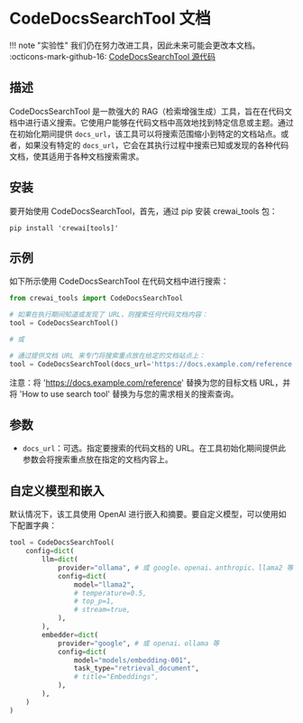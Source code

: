 # CodeDocsSearchTool 文档

!!! note "实验性"
    我们仍在努力改进工具，因此未来可能会更改本文档。
    :octicons-mark-github-16: [CodeDocsSearchTool 源代码](https://github.com/aithoughts/aipmAI-tools/tree/zh/src/crewai_tools/tools/code_docs_search_tool)

## 描述

CodeDocsSearchTool 是一款强大的 RAG（检索增强生成）工具，旨在在代码文档中进行语义搜索。它使用户能够在代码文档中高效地找到特定信息或主题。通过在初始化期间提供 `docs_url`，该工具可以将搜索范围缩小到特定的文档站点。或者，如果没有特定的 `docs_url`，它会在其执行过程中搜索已知或发现的各种代码文档，使其适用于各种文档搜索需求。

## 安装

要开始使用 CodeDocsSearchTool，首先，通过 pip 安装 crewai_tools 包：

```
pip install 'crewai[tools]'
```

## 示例

如下所示使用 CodeDocsSearchTool 在代码文档中进行搜索：

```python
from crewai_tools import CodeDocsSearchTool

# 如果在执行期间知道或发现了 URL，则搜索任何代码文档内容：
tool = CodeDocsSearchTool()

# 或

# 通过提供文档 URL 来专门将搜索重点放在给定的文档站点上：
tool = CodeDocsSearchTool(docs_url='https://docs.example.com/reference')
```
注意：将 'https://docs.example.com/reference' 替换为您的目标文档 URL，并将 'How to use search tool' 替换为与您的需求相关的搜索查询。

## 参数

- `docs_url`：可选。指定要搜索的代码文档的 URL。在工具初始化期间提供此参数会将搜索重点放在指定的文档内容上。

## 自定义模型和嵌入

默认情况下，该工具使用 OpenAI 进行嵌入和摘要。要自定义模型，可以使用如下配置字典：

```python
tool = CodeDocsSearchTool(
    config=dict(
        llm=dict(
            provider="ollama", # 或 google、openai、anthropic、llama2 等
            config=dict(
                model="llama2",
                # temperature=0.5,
                # top_p=1,
                # stream=true,
            ),
        ),
        embedder=dict(
            provider="google", # 或 openai、ollama 等
            config=dict(
                model="models/embedding-001",
                task_type="retrieval_document",
                # title="Embeddings",
            ),
        ),
    )
)
```
